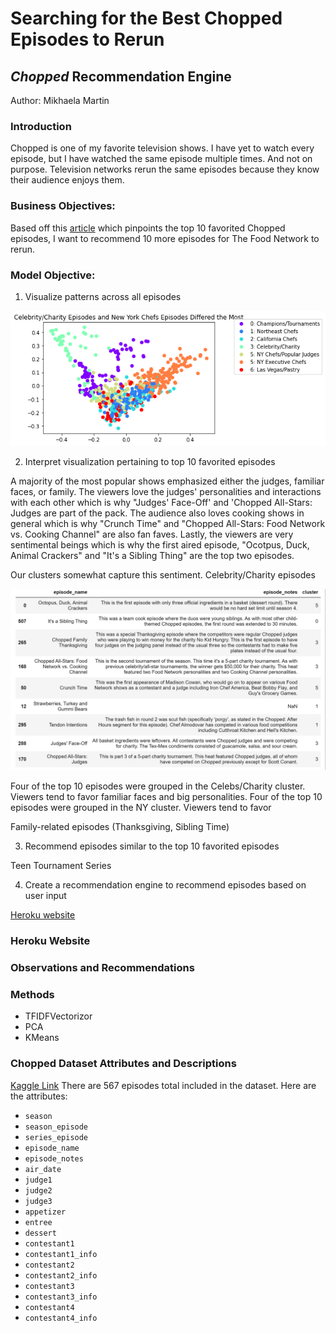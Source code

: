 # Searching for the Best Chopped Episodes to Rerun

## *Chopped* Recommendation Engine
Author: Mikhaela Martin

### Introduction

Chopped is one of my favorite television shows. I have yet to watch every episode, but I have watched the same episode multiple times. And not on purpose. Television networks rerun the same episodes because they know their audience enjoys them. 

### Business Objectives:

Based off this [article](https://screenrant.com/chopped-best-episodes-imdb/) which pinpoints the top 10 favorited Chopped episodes, I want to recommend 10 more episodes for The Food Network to rerun.

### Model Objective:

1. Visualize patterns across all episodes

![](https://github.com/mikhaelamartin/Chopped-Recommendations/blob/master/images/PCA%20Plot.png)

2. Interpret visualization pertaining to top 10 favorited episodes

A majority of the most popular shows emphasized either the judges, familiar faces, or family. The viewers love the judges' personalities and interactions with each other which is why "Judges' Face-Off' and 'Chopped All-Stars: Judges are part of the pack. The audience also loves cooking shows in general which is why "Crunch Time" and "Chopped All-Stars: Food Network vs. Cooking Channel" are also fan faves. Lastly, the viewers are very sentimental beings which is why the first aired episode, "Ocotpus, Duck, Animal Crackers" and "It's a Sibling Thing" are the top two episodes.

Our clusters somewhat capture this sentiment. Celebrity/Charity episodes 

![](https://github.com/mikhaelamartin/Chopped-Recommendations/blob/master/top10.png)

Four of the top 10 episodes were grouped in the Celebs/Charity cluster. Viewers tend to favor familiar faces and big personalities. 
Four of the top 10 episodes were grouped in the NY cluster. Viewers tend to favor 

Family-related episodes (Thanksgiving, Sibling Time)

3. Recommend episodes similar to the top 10 favorited episodes

Teen Tournament Series


4. Create a recommendation engine to recommend episodes based on user input

[Heroku website](https://choppedrecommendations.herokuapp.com/)

### Heroku Website

### Observations and Recommendations

### 

### Methods
- TFIDFVectorizor
- PCA
- KMeans

### Chopped Dataset Attributes and Descriptions 
[Kaggle Link](https://www.kaggle.com/jeffreybraun/chopped-10-years-of-episode-data)
There are 567 episodes total included in the dataset. Here are the attributes:

- `season`
- `season_episode`
- `series_episode`
- `episode_name`
- `episode_notes`
- `air_date`
- `judge1`
- `judge2`
- `judge3`
- `appetizer`
- `entree`
- `dessert`
- `contestant1`
- `contestant1_info`
- `contestant2`
- `contestant2_info`
- `contestant3`
- `contestant3_info`
- `contestant4`
- `contestant4_info`